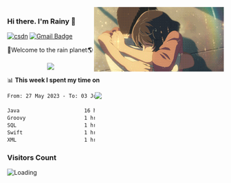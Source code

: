 <img  align='right' height="150" src="https://github.com/LikeRainDay/LikeRainDay/blob/master/pic/img_rain_1.gif?raw=true">



### Hi there. I'm Rainy :lemon:

[![csdn](https://img.shields.io/badge/-csdn-c14438?style=flat-square&logo=c&logoColor=white)](https://blog.csdn.net/qq_15807167)
[![Gmail Badge](https://img.shields.io/badge/-gmail-c14438?style=flat-square&logo=Gmail&logoColor=white&link=mailto:houshuai0816@gmail.com)](mailto:houshuai0816@gmail.com)

🚀Welcome to the rain planet🌎

<center>
<img align='center'  src="https://source.unsplash.com/user/rainyhehe/likes">
</center>

📊 **This week I spent my time on**

<img align='right'   width="300" src="https://github-readme-stats.vercel.app/api?username=LikeRainDay&show_icons=true&title_color=fff&icon_color=79ff97&text_color=9f9f9f&bg_color=151515&count_private=true">

<!--START_SECTION:waka-->

```txt
From: 27 May 2023 - To: 03 June 2023

Java                     16 hrs 48 mins  ██████████████▓░░░░░░░░░░   58.18 %
Groovy                   1 hr 47 mins    █▓░░░░░░░░░░░░░░░░░░░░░░░   06.22 %
SQL                      1 hr 38 mins    █▒░░░░░░░░░░░░░░░░░░░░░░░   05.70 %
Swift                    1 hr 24 mins    █▒░░░░░░░░░░░░░░░░░░░░░░░   04.86 %
XML                      1 hr 21 mins    █▒░░░░░░░░░░░░░░░░░░░░░░░   04.73 %
```

<!--END_SECTION:waka-->

### Visitors Count
<img align="left" src = "https://profile-counter.glitch.me/LikeRainDay/count.svg" alt ="Loading">
